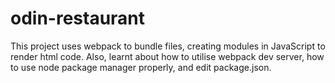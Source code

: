 # odin-restaurant

This project uses webpack to bundle files, creating modules in JavaScript to render html code.
Also, learnt about how to utilise webpack dev server, how to use node package manager properly,
and edit package.json.
